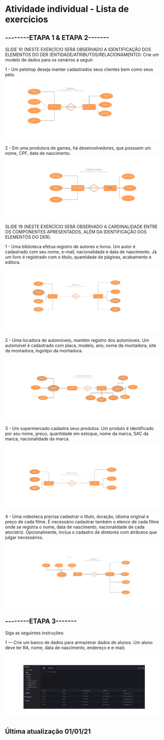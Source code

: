 # Atividade individual - Lista de exercícios
## --------ETAPA 1 & ETAPA 2-------
SLIDE 10 (NESTE EXERCÍCIO SERÁ OBSERVADO A IDENTIFICAÇÃO DOS ELEMENTOS DO DER (ENTIDADE/ATRIBUTOS/RELACIONAMENTO):
Crie um modelo de dados para os cenários a seguir:

1 - Um petshop deseja manter cadastrados seus clientes bem como seus pets.
![Pets](Pets.jpg)

2 - Em uma produtora de games, há desenvolvedores, que possuem um nome, CPF, data de nascimento.
![Games](Projeto_game.jpg)

SLIDE 19 (NESTE EXERCÍCIO SERÁ OBSERVADO A CARDINALIDADE ENTRE OS COMPONENTES APRESENTADOS, ALÉM DA IDENTIFICAÇÃO DOS ELEMENTOS DO DER).

1 - Uma biblioteca efetua registro de autores e livros. Um autor é cadastrado com seu nome, e-mail, nacionalidade e data de nascimento. Já um livro é registrado com o título, quantidade de páginas, acabamento e editora.

![Biblioteca](Biblioteca.jpg)

2 - Uma locadora de automóveis, mantém registro dos automóveis. Um automóvel é cadastrado com placa, modelo, ano, nome da montadora, site da montadora, logotipo da montadora.

![Locadora](Locadora.jpg)


3 - Um supermercado cadastra seus produtos. Um produto é identificado por seu nome, preço, quantidade em estoque, nome da marca, SAC da marca, nacionalidade da marca.

![Supermercado](Supermercado.jpg)

4 - Uma videoteca precisa cadastrar o título, duração, idioma original e preço de cada filme. É necessário cadastrar também o elenco de cada filme onde se registra o nome, data de nascimento, nacionalidade de cada ator/atriz. Opcionalmente, inclua o cadastro de diretores com atributos que julgar necessários.

![Videoteca](Videoteca.jpg)


## --------ETAPA 3-------

Siga as seguintes instruções:

1 — Crie um banco de dados para armazenar dados de alunos. Um aluno deve ter RA, nome, data de nascimento, endereço e e-mail;

![Alunos](Alunos.jpg)


## Última atualização 01/01/21
